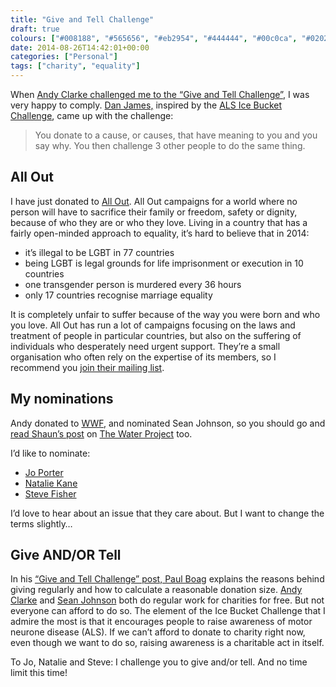 ```yaml
---
title: "Give and Tell Challenge"
draft: true
colours: ["#008188", "#565656", "#eb2954", "#444444", "#00c0ca", "#020202", "#e4bb07"]
date: 2014-08-26T14:42:01+00:00
categories: ["Personal"]
tags: ["charity", "equality"]
---
```


When [Andy Clarke challenged me to the “Give and Tell Challenge”](http://stuffandnonsense.co.uk/blog/about/give-and-tell-challenge), I was very happy to comply. [Dan James,](http://www.ceoblues.com/archive/2014/august/giveandtell) inspired by the [ALS Ice Bucket Challenge](https://en.wikipedia.org/wiki/Ice_Bucket_Challenge), came up with the challenge:

> You donate to a cause, or causes, that have meaning to you and you say why. You then challenge 3 other people to do the same thing.

## All Out

I have just donated to [All Out](https://allout.org/en). All Out campaigns for a world where no person will have to sacrifice their family or freedom, safety or dignity, because of who they are or who they love. Living in a country that has a fairly open-minded approach to equality, it’s hard to believe that in 2014:

* it’s illegal to be LGBT in 77 countries
* being LGBT is legal grounds for life imprisonment or execution in 10 countries
* one transgender person is murdered every 36 hours
* only 17 countries recognise marriage equality

It is completely unfair to suffer because of the way you were born and who you love. All Out has run a lot of campaigns focusing on the laws and treatment of people in particular countries, but also on the suffering of individuals who desperately need urgent support. They’re a small organisation who often rely on the expertise of its members, so I recommend you [join their mailing list](https://allout.org/en/about).

## My nominations

Andy donated to [WWF](https://support.wwf.org.uk/adopt-a-gorilla/), and nominated Sean Johnson, so you should go and [read Shaun’s post](https://medium.com/@seanuk/give-and-tell-challenge-834534af3373) on [The Water Project](http://thewaterproject.org/) too.

I’d like to nominate:

* [Jo Porter](http://twitter.com/joanna_p)
* [Natalie Kane](http://twitter.com/nd_kane)
* [Steve Fisher](http://twitter.com/hellofisher)

I’d love to hear about an issue that they care about. But I want to change the terms slightly…

## Give AND/OR Tell

In his [“Give and Tell Challenge” post, Paul Boag](https://medium.com/@boagworld/the-ice-bucket-challenge-e0663fbf6544) explains the reasons behind giving regularly and how to calculate a reasonable donation size. [Andy Clarke](http://stuffandnonsense.co.uk/blog/about/give-and-tell-challenge) and [Sean Johnson](https://medium.com/@seanuk/give-and-tell-challenge-834534af3373) both do regular work for charities for free. But not everyone can afford to do so. The element of the Ice Bucket Challenge that I admire the most is that it encourages people to raise awareness of motor neurone disease (ALS). If we can’t afford to donate to charity right now, even though we want to do so, raising awareness is a charitable act in itself.

To Jo, Natalie and Steve: I challenge you to give and/or tell. And no time limit this time!

	